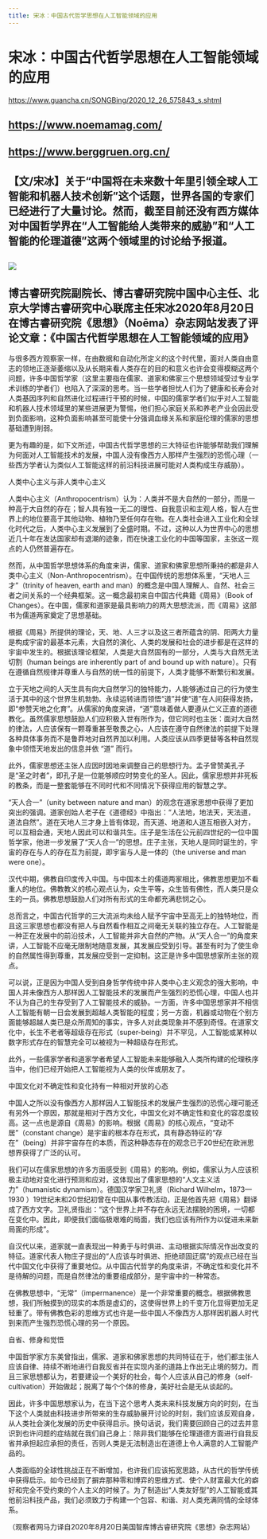 ```yaml
---
title: 宋冰：中国古代哲学思想在人工智能领域的应用
---
```



# 宋冰：中国古代哲学思想在人工智能领域的应用

https://www.guancha.cn/SONGBing/2020_12_26_575843_s.shtml
## https://www.noemamag.com/
## https://www.berggruen.org.cn/
## 【文/宋冰】关于“中国将在未来数十年里引领全球人工智能和机器人技术创新”这个话题，世界各国的专家们已经进行了大量讨论。然而，截至目前还没有西方媒体对中国哲学界在“人工智能给人类带来的威胁”和“人工智能的伦理道德”这两个领域里的讨论给予报道。
## ![](https://i.guancha.cn/news/external/2020/11/03/20201103100505112.png)
## 博古睿研究院副院长、博古睿研究院中国中心主任、北京大学博古睿研究中心联席主任宋冰2020年8月20日在博古睿研究院《思想》（Noēma）杂志网站发表了评论文章：《中国古代哲学思想在人工智能领域的应用》

与很多西方观察家一样，在由数据和自动化所定义的这个时代里，面对人类自由意志的领地正逐渐萎缩以及从长期来看人类存在的目的和意义也许会变得模糊这两个问题，许多中国哲学家（这里主要指在儒家、道家和佛家三个思想领域受过专业学术训练的学者们）也陷入了深深的思考。当一些学者担忧人们为了健康和长寿会对人类基因序列和自然进化过程进行干预的时候，中国的儒家学者们似乎对人工智能和机器人技术领域里的某些进展更为警惕，他们担心家庭关系和养老产业会因此受到负面影响，这种负面影响甚至可能使十分强调血缘关系和家庭伦理的儒家的思想基础遭到削弱。

更为有趣的是，如下文所述，中国古代哲学思想的三大特征也许能够帮助我们理解为何面对人工智能技术的发展，中国人没有像西方人那样产生强烈的恐慌心理（一些西方学者认为类似人工智能这样的前沿科技进展可能对人类构成生存威胁）。

人类中心主义与非人类中心主义

人类中心主义（Anthropocentrism）认为：人类并不是大自然的一部分，而是一种高于大自然的存在；智人具有独一无二的理性、自我意识和主观人格，智人在世界上的地位要高于其他动物、植物乃至任何存在物。在人类社会进入工业化和全球化时代之后，人类中心主义发展到了全盛时期。不过，这种以人为世界中心的思想近几十年在发达国家却有退潮的迹象，而在快速工业化的中国等国家，主张这一观点的人仍然普遍存在。

然而，从中国哲学思想体系的角度来讲，儒家、道家和佛家思想所秉持的都是非人类中心主义（Non-Anthropocentrism）。在中国传统的思想体系里，“天地人三才”（trinity of heaven, earth and man）的概念是中国人理解人、自然、社会三者之间关系的一个经典框架。这一概念最初来自中国古代典籍《周易》（Book of Changes）。在中国，儒家和道家是最具影响力的两大思想流派，而《周易》这部书为儒道两家奠定了思想基础。

根据《周易》所提供的理论，天、地、人三才以及这三者所蕴含的阴、阳两大力量是构成宇宙的最基本元素，大自然的演化、人类的发展和社会的进步都是在这样的宇宙中发生的。根据该理论框架，人类是大自然固有的一部分，人类与大自然无法切割（human beings are inherently part of and bound up with nature）。只有在遵循自然规律并尊重人与自然的统一性的前提下，人类才能够不断繁衍和发展。

立于天地之间的人天生具有向大自然学习的独特能力，人能够通过自己的行为使生活于其中的这个世界生机勃勃、永续运转进而领悟“道”并使“道”在人间获得发扬，即“参赞天地之化育”。从儒家的角度来讲，“道”意味着做人要遵从仁义正直的道德教化。虽然儒家思想鼓励人们应积极入世有所作为，但它同时也主张：面对大自然的律法，人应该保有一颗尊重甚至敬畏之心，人应该在遵守自然律法的前提下处理各种具体事务而不是鲁莽地对自然界加以利用。人类应该从四季更替等各种自然现象中领悟天地发出的信息并依 “道” 而行。

此外，儒家思想还主张人应因时因地来调整自己的思想行为。孟子曾赞美孔子是“圣之时者”，即孔子是一位能够顺应时势变化的圣人。因此，儒家思想并非死板的教条，而是一整套能够在不同时代和不同情况下获得应用的智慧之学。

“天人合一”（unity between nature and man）的观念在道家思想中获得了更加突出的强调。道家创始人老子在《道德经》中指出：“人法地，地法天，天法道，道法自然”。道在天地人三才身上皆有体现，而天道、地道和人道互相嵌入对方，可以互相会通，天地人因此可以和谐共生。庄子是生活在公元前四世纪的一位中国哲学家，他进一步发展了“天人合一”的思想。庄子主张，天地人是同时诞生的，宇宙的存在与人的存在互为前提，即宇宙与人是一体的（the universe and man were one）。

汉代中期，佛教自印度传入中国。与中国本土的儒道两家相比，佛教思想更加不看重人的地位。佛教教义的核心观点认为，众生平等，众生皆有佛性，而人类只是众生的一员。佛教思想鼓励人们对所有形式的生命都充满悲悯之心。

总而言之，中国古代哲学的三大流派均未给人赋予宇宙中至高无上的独特地位，而且这三家思想也都没有把人与自然看作相互之间毫无关联的独立存在。人工智能是一种正在发展中的前沿技术，人工智能并非大自然的产物。从“天人合一”的角度来讲，人工智能不应毫无限制地随意发展，其发展应受到引导。甚至有时为了使生命的自然属性得到尊重，其发展应受到一定抑制。这正是许多中国思想家所主张的观点。

可以说，正是因为中国人受到自身哲学传统中非人类中心主义观念的强大影响，中国人并未像西方人那样因人工智能技术的发展而产生强烈的恐慌心理，中国人也并不认为自己的生存受到了人工智能技术的威胁。一方面，许多中国思想家并不相信人工智能有朝一日会发展到超越人类智能的程度；另一方面，机器或动物在个别方面能够超越人类已是众所周知的事实，许多人对此类现象并不感到奇怪。在道家文化中，长生不老者等超级存在形式（super-being）并不罕见，人工智能或某种以数字形式存在的智慧完全可以被视为一种超级存在形式。

此外，一些儒家学者和道家学者希望人工智能未来能够融入人类所构建的伦理秩序当中，他们已经开始把人工智能视为人类的伙伴或朋友了。

中国文化对不确定性和变化持有一种相对开放的心态

中国人之所以没有像西方人那样因人工智能技术的发展产生强烈的恐慌心理可能还有另外一个原因，那就是相对于西方文化，中国文化对不确定性和变化的容忍度较高。这一点也是源自《周易》的影响。根据《周易》的核心观点，“变动不居”（constant change）是宇宙的根本存在形式，具有静态特征的“存在”（being）并非宇宙存在的本质，而这种静态存在的观念已于20世纪在欧洲思想界获得了广泛的认可。

我们可以在儒家思想的许多方面感受到《周易》的影响。例如，儒家认为人应该积极主动地对变化进行预测和应对，这体现出了儒家思想的“人文主义活力”（humanistic dynamism）。德国汉学家卫礼贤（Richard Wilhelm，1873—1930 ）19世纪末和20世纪初曾在中国从事传教活动，正是他首先把《周易》翻译成了西方文字。卫礼贤指出：“这个世界上并不存在永远无法摆脱的困境，一切都在变化中。因此，即便我们面临极艰难的局面，我们也应该有所作为以促进未来新局面的形成”。

自汉代以来，道家就一直表现出一种勇于与时俱进、主动根据实际情况作出改变的特征。道家代表人物庄子提出的“人应该与时俱进、拒绝顽固迂腐”的观点已经在当代中国文化中获得了重要地位。从中国古代哲学的角度来讲，不确定性和变化并不是待解的问题，而是自然律法的重要组成部分，是宇宙中的一种常态。

在佛教思想中，“无常”（impermanence）是一个非常重要的概念。根据佛教思想，我们所触摸到的现实的本质是虚幻的，这使得世界上的千变万化显得更加无足轻重了。带有佛教色彩的思维方式也许是一些中国人不像西方人那样因机器人时代到来而产生强烈恐慌心理的另一个原因。

自省、修身和觉悟

中国哲学家方东美曾指出，儒家、道家和佛家思想的共同特征在于，他们都主张人应该自律、持续不断地进行自我反省并在实现内圣的道路上作出无止境的努力。而且三家思想都认为，若要建设一个美好的社会，每个人应该从自己的修身（self-cultivation）开始做起；脱离了每个个体的修身，美好社会是无从谈起的。

因此，许多中国思想家认为，在当下这个思考人类未来科技发展方向的时刻，在当下这个人类就由科技进步所带来的生存威胁展开讨论的时刻，我们应该反观自身，从人类社会演化发展的历史中获得启示。换句话说，我们需要回顾自己的过去并意识到也许问题的症结就在我们自己身上：除非我们能够在伦理道德方面进行自我反省并承担起应承担的责任，否则人类是无法制造出在道德上令人满意的人工智能产品的。

人类面临的全球性挑战正在不断增加，也许我们应该拓宽思路，从古代的哲学传统中获得启示。如今已经到了摒弃那种零和博弈的思维方式、使个人财富最大化的癖好和完全不受约束的个人主义的时候了。为了制造出“人类友好型”的人工智能或其他前沿科技产品，我们必须致力于构建一个包容、和谐、对人类充满同情的全球体系。

（观察者网马力译自2020年8月20日美国智库博古睿研究院《思想》杂志网站）